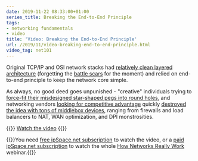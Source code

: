 ```yaml
---
date: 2019-11-22 08:33:00+01:00
series_title: Breaking the End-to-End Principle
tags:
- networking fundamentals
- video
title: 'Video: Breaking the End-to-End Principle'
url: /2019/11/video-breaking-end-to-end-principle.html
video_tag: net101
---
```

Original TCP/IP and OSI network stacks had [relatively clean layered architecture](/2019/11/video-putting-networking-layers-together.html) (forgetting the [battle scars](/2019/09/response-osi-model-is-lie.html) for the moment) and relied on end-to-end principle to keep the network core simple.

As always, no good deed goes unpunished - "creative" individuals trying to [force-fit their misdesigned star-shaped pegs into round holes](/2013/04/this-is-what-makes-networking-so-complex.html), and networking vendors [looking for competitive advantage](/2019/11/stretched-vlans-and-failing-firewall.html) quickly [destroyed the idea with tons of middlebox devices](https://my.ipspace.net/bin/get/Net101/L2.5%20-%20Breaking%20the%20End-to-End%20Principle.mp4?doccode=Net101), ranging from firewalls and load balancers to NAT, WAN optimization, and DPI monstrosities.

{{<jump>}}
[Watch the video](https://my.ipspace.net/bin/get/Net101/L2.5%20-%20Breaking%20the%20End-to-End%20Principle.mp4?doccode=Net101)
{{</jump>}}

{{<note free>}}You need [free ipSpace.net subscription](https://www.ipspace.net/Subscription/Free) to watch the video, or a [paid ipSpace.net subscription](https://www.ipspace.net/Subscription/) to watch the whole [How Networks Really Work](https://my.ipspace.net/bin/list?id=Net101) webinar.{{</note>}}
